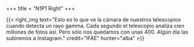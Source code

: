 +++
title = "N1P1 Right"
+++

{{< right_img
    text="Esto es lo que ve la cámara de nuestros telescopios cuando detecta un rayo gamma. Cada segundo el telescopio analiza cien millones de fotos así. Pero sólo nos quedamos con unas 400. Algún día las subiremos a Instagram."
    credit="IFAE"
    hunter="alba" >}}
